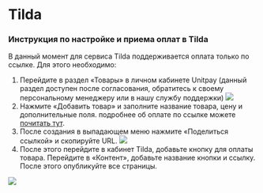 # Tilda

### Инструкция по настройке и приема оплат в Tilda <a id="instrukciya-po-nastroike-i-priema-oplat-v-tilda"></a>

В данный момент для сервиса Tilda поддерживается оплата только по ссылке. Для этого необходимо:

1. Перейдите в раздел «Товары» в личном кабинете Unitpay \(данный раздел доступен после согласования, обратитесь к своему персональному менеджеру или в нашу службу поддержки\) ![](https://firebasestorage.googleapis.com/v0/b/gitbook-28427.appspot.com/o/assets%2F-M9Y_k8Gr-WxeECFRelw%2F-MDEgq6H0dMWyPV9yX79%2F-MDF6-J6HYI6r7vhd0ei%2F111186d4ba9c0be612640fbc94179d7c.png?alt=media&token=d59ef9a8-e2f0-45c3-9d94-da0715c90fac)
2. Нажмите «Добавить товар» и заполните название товара, цену и дополнительные поля. подробнее об оплате по ссылке можете [почитать тут](https://help.unitpay.ru/payments/payment-links).
3. После создания в выпадающем меню нажмите «Поделиться ссылкой» и скопируйте URL. ![](https://firebasestorage.googleapis.com/v0/b/gitbook-28427.appspot.com/o/assets%2F-M9Y_k8Gr-WxeECFRelw%2F-MDEgq6H0dMWyPV9yX79%2F-MDF6pS_5_hdE1V9LN8y%2Fba8cfa356b221da3b9924d60f1e81783.png?alt=media&token=341460a7-32db-4619-af0d-0463df31319a)
4. После этого перейдите в кабинет Tilda, добавьте кнопку для оплаты товара. Перейдите в «Контент», добавьте название кнопки и ссылку. После этого опубликуйте все страницы.

![](https://gblobscdn.gitbook.com/assets%2F-M9Y_k8Gr-WxeECFRelw%2F-MDEgq6H0dMWyPV9yX79%2F-MDF7_pygyKd9mxtSof6%2F94f0c5f936d8e4aeda894f4083049377.png?alt=media&token=48a49e9d-7c9d-422d-8e33-f553c13d3cfd)

